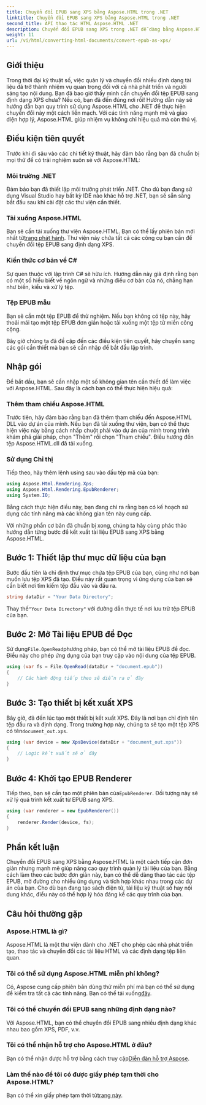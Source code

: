 ```yaml
---
title: Chuyển đổi EPUB sang XPS bằng Aspose.HTML trong .NET
linktitle: Chuyển đổi EPUB sang XPS bằng Aspose.HTML trong .NET
second_title: API thao tác HTML Aspose.HTML .NET
description: Chuyển đổi EPUB sang XPS trong .NET dễ dàng bằng Aspose.HTML. Làm theo hướng dẫn từng bước của chúng tôi để kết xuất tài liệu liền mạch.
weight: 11
url: /vi/html/converting-html-documents/convert-epub-as-xps/
---
```

## Giới thiệu

Trong thời đại kỹ thuật số, việc quản lý và chuyển đổi nhiều định dạng tài liệu đã trở thành nhiệm vụ quan trọng đối với cả nhà phát triển và người sáng tạo nội dung. Bạn đã bao giờ thấy mình cần chuyển đổi tệp EPUB sang định dạng XPS chưa? Nếu có, bạn đã đến đúng nơi rồi! Hướng dẫn này sẽ hướng dẫn bạn quy trình sử dụng Aspose.HTML cho .NET để thực hiện chuyển đổi này một cách liền mạch. Với các tính năng mạnh mẽ và giao diện hợp lý, Aspose.HTML giúp nhiệm vụ không chỉ hiệu quả mà còn thú vị.

## Điều kiện tiên quyết

Trước khi đi sâu vào các chi tiết kỹ thuật, hãy đảm bảo rằng bạn đã chuẩn bị mọi thứ để có trải nghiệm suôn sẻ với Aspose.HTML:

### Môi trường .NET
Đảm bảo bạn đã thiết lập môi trường phát triển .NET. Cho dù bạn đang sử dụng Visual Studio hay bất kỳ IDE nào khác hỗ trợ .NET, bạn sẽ sẵn sàng bắt đầu sau khi cài đặt các thư viện cần thiết.

### Tải xuống Aspose.HTML
Bạn sẽ cần tải xuống thư viện Aspose.HTML. Bạn có thể lấy phiên bản mới nhất từ[trang phát hành](https://releases.aspose.com/html/net/). Thư viện này chứa tất cả các công cụ bạn cần để chuyển đổi tệp EPUB sang định dạng XPS.

### Kiến thức cơ bản về C#
Sự quen thuộc với lập trình C# sẽ hữu ích. Hướng dẫn này giả định rằng bạn có một số hiểu biết về ngôn ngữ và những điều cơ bản của nó, chẳng hạn như biến, kiểu và xử lý tệp.

### Tệp EPUB mẫu
Bạn sẽ cần một tệp EPUB để thử nghiệm. Nếu bạn không có tệp này, hãy thoải mái tạo một tệp EPUB đơn giản hoặc tải xuống một tệp từ miền công cộng.

Bây giờ chúng ta đã đề cập đến các điều kiện tiên quyết, hãy chuyển sang các gói cần thiết mà bạn sẽ cần nhập để bắt đầu lập trình.

## Nhập gói

Để bắt đầu, bạn sẽ cần nhập một số không gian tên cần thiết để làm việc với Aspose.HTML. Sau đây là cách bạn có thể thực hiện hiệu quả:

### Thêm tham chiếu Aspose.HTML
Trước tiên, hãy đảm bảo rằng bạn đã thêm tham chiếu đến Aspose.HTML DLL vào dự án của mình. Nếu bạn đã tải xuống thư viện, bạn có thể thực hiện việc này bằng cách nhấp chuột phải vào dự án của mình trong trình khám phá giải pháp, chọn "Thêm" rồi chọn "Tham chiếu". Điều hướng đến tệp Aspose.HTML.dll đã tải xuống.

### Sử dụng Chỉ thị
Tiếp theo, hãy thêm lệnh using sau vào đầu tệp mã của bạn:

```csharp
using Aspose.Html.Rendering.Xps;
using Aspose.Html.Rendering.EpubRenderer;
using System.IO;
```

Bằng cách thực hiện điều này, bạn đang chỉ ra rằng bạn có kế hoạch sử dụng các tính năng mà các không gian tên này cung cấp.

Với những phần cơ bản đã chuẩn bị xong, chúng ta hãy cùng phác thảo hướng dẫn từng bước để kết xuất tài liệu EPUB sang XPS bằng Aspose.HTML.

## Bước 1: Thiết lập thư mục dữ liệu của bạn

Bước đầu tiên là chỉ định thư mục chứa tệp EPUB của bạn, cũng như nơi bạn muốn lưu tệp XPS đã tạo. Điều này rất quan trọng vì ứng dụng của bạn sẽ cần biết nơi tìm kiếm tệp đầu vào và đầu ra.

```csharp
string dataDir = "Your Data Directory";
```

 Thay thế`"Your Data Directory"` với đường dẫn thực tế nơi lưu trữ tệp EPUB của bạn.

## Bước 2: Mở Tài liệu EPUB để Đọc

 Sử dụng`File.OpenRead`phương pháp, bạn có thể mở tài liệu EPUB để đọc. Điều này cho phép ứng dụng của bạn truy cập vào nội dung của tệp EPUB.

```csharp
using (var fs = File.OpenRead(dataDir + "document.epub"))
{
    // Các hành động tiếp theo sẽ diễn ra ở đây
}
```

## Bước 3: Tạo thiết bị kết xuất XPS

 Bây giờ, đã đến lúc tạo một thiết bị kết xuất XPS. Đây là nơi bạn chỉ định tên tệp đầu ra và định dạng. Trong trường hợp này, chúng ta sẽ tạo một tệp XPS có tên`document_out.xps`.

```csharp
using (var device = new XpsDevice(dataDir + "document_out.xps"))
{
    // Logic kết xuất sẽ ở đây
}
```

## Bước 4: Khởi tạo EPUB Renderer

 Tiếp theo, bạn sẽ cần tạo một phiên bản của`EpubRenderer`. Đối tượng này sẽ xử lý quá trình kết xuất từ EPUB sang XPS.

```csharp
using (var renderer = new EpubRenderer())
{
    renderer.Render(device, fs);
}
```

## Phần kết luận

Chuyển đổi EPUB sang XPS bằng Aspose.HTML là một cách tiếp cận đơn giản nhưng mạnh mẽ giúp nâng cao quy trình quản lý tài liệu của bạn. Bằng cách làm theo các bước đơn giản này, bạn có thể dễ dàng thao tác các tệp EPUB, mở đường cho nhiều ứng dụng và tích hợp khác nhau trong các dự án của bạn. Cho dù bạn đang tạo sách điện tử, tài liệu kỹ thuật số hay nội dung khác, điều này có thể hợp lý hóa đáng kể các quy trình của bạn. 

## Câu hỏi thường gặp

### Aspose.HTML là gì?
Aspose.HTML là một thư viện dành cho .NET cho phép các nhà phát triển tạo, thao tác và chuyển đổi các tài liệu HTML và các định dạng tệp liên quan.

### Tôi có thể sử dụng Aspose.HTML miễn phí không?
 Có, Aspose cung cấp phiên bản dùng thử miễn phí mà bạn có thể sử dụng để kiểm tra tất cả các tính năng. Bạn có thể tải xuống[đây](https://releases.aspose.com/).

### Tôi có thể chuyển đổi EPUB sang những định dạng nào?
Với Aspose.HTML, bạn có thể chuyển đổi EPUB sang nhiều định dạng khác nhau bao gồm XPS, PDF, v.v.

### Tôi có thể nhận hỗ trợ cho Aspose.HTML ở đâu?
 Bạn có thể nhận được hỗ trợ bằng cách truy cập[Diễn đàn hỗ trợ Aspose](https://forum.aspose.com/c/html/29).

### Làm thế nào để tôi có được giấy phép tạm thời cho Aspose.HTML?
 Bạn có thể xin giấy phép tạm thời từ[trang này](https://purchase.conholdate.com/temporary-license/).